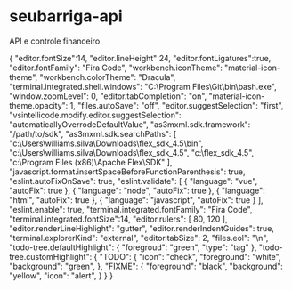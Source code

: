 # seubarriga-api
API e controle financeiro

{
  "editor.fontSize":14,
  "editor.lineHeight":24,
  "editor.fontLigatures":true,
  "editor.fontFamily": "Fira Code",
  "workbench.iconTheme": "material-icon-theme",
  "workbench.colorTheme": "Dracula",
  "terminal.integrated.shell.windows": "C:\\Program Files\\Git\\bin\\bash.exe",
  "window.zoomLevel": 0,
  "editor.tabCompletion": "on",
  "material-icon-theme.opacity": 1,
  "files.autoSave": "off",
  "editor.suggestSelection": "first",
  "vsintellicode.modify.editor.suggestSelection": "automaticallyOverrodeDefaultValue",
  "as3mxml.sdk.framework": "/path/to/sdk",
  "as3mxml.sdk.searchPaths": [
    "c:\\Users\\williams.silva\\Downloads\\flex_sdk_4.5\\bin",
    "c:\\Users\\williams.silva\\Downloads\\flex_sdk_4.5",
    "c:\\flex_sdk_4.5",
    "c:\\Program Files (x86)\\Apache Flex\\SDK"
  ],
  "javascript.format.insertSpaceBeforeFunctionParenthesis": true,
  "eslint.autoFixOnSave": true,
  "eslint.validate": [
    {
      "language": "vue",
      "autoFix": true
    },
    {
      "language": "node",
      "autoFix": true
    },
    {
      "language": "html",
      "autoFix": true
    },
    {
      "language": "javascript",
      "autoFix": true
    }
  ],
  "eslint.enable": true,
  "terminal.integrated.fontFamily": "Fira Code",
  "terminal.integrated.fontSize":14,
  "editor.rulers": [
    80,
    120
  ],
  "editor.renderLineHighlight": "gutter",
  "editor.renderIndentGuides": true,
  "terminal.explorerKind": "external",
  "editor.tabSize": 2,
  "files.eol": "\n",
  "todo-tree.defaultHighlight": {
    "foregroud": "green",
    "type": "tag"
  },
  "todo-tree.customHighlight": {
    "TODO": {
      "icon": "check",
      "foreground": "white",
      "background": "green",
    },
    "FIXME": {
      "foreground": "black",
      "background": "yellow",
      "icon": "alert",
    }
  }
}
